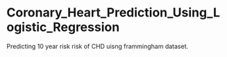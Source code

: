 # Coronary_Heart_Prediction_Using_Logistic_Regression

Predicting 10 year risk risk of CHD uisng frammingham dataset.
